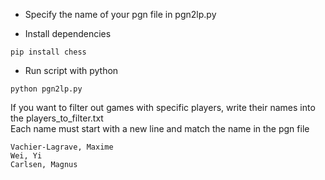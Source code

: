 
- Specify the name of your pgn file in pgn2lp.py

- Install dependencies
```
pip install chess
```
- Run script with python
```
python pgn2lp.py
```

If you want to filter out games with specific players, write their names into the players_to_filter.txt<br>
Each name must start with a new line and match the name in the pgn file<br>
```
Vachier-Lagrave, Maxime
Wei, Yi
Carlsen, Magnus
```
